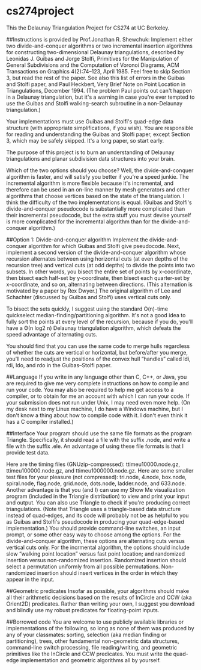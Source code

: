 # cs274project

This the Delaunay Triangulation Project for CS274 at UC Berkeley.

##Instructions is provided by Prof.Jonathan R. Shewchuk:
Implement either two divide-and-conquer algorithms or two incremental insertion algorithms for constructing two-dimensional Delaunay triangulations, described by Leonidas J. Guibas and Jorge Stolfi, Primitives for the Manipulation of General Subdivisions and the Computation of Voronoi Diagrams, ACM Transactions on Graphics 4(2):74–123, April 1985. Feel free to skip Section 3, but read the rest of the paper. See also this list of errors in the Guibas and Stolfi paper, and Paul Heckbert, Very Brief Note on Point Location in Triangulations, December 1994. (The problem Paul points out can't happen in a Delaunay triangulation, but it's a warning in case you're ever tempted to use the Guibas and Stolfi walking-search subroutine in a non-Delaunay triangulation.)

Your implementations must use Guibas and Stolfi's quad-edge data structure (with appropriate simplifications, if you wish). You are responsible for reading and understanding the Guibas and Stolfi paper, except Section 3, which may be safely skipped. It's a long paper, so start early.

The purpose of this project is to burn an understanding of Delaunay triangulations and planar subdivision data structures into your brain.

Which of the two options should you choose? Well, the divide-and-conquer algorithm is faster, and will satisfy you better if you're a speed junkie. The incremental algorithm is more flexible because it's incremental, and therefore can be used in an on-line manner by mesh generators and other algorithms that choose vertices based on the state of the triangulation. I think the difficulty of the two implementations is equal. (Guibas and Stolfi's divide-and-conquer pseudocode is substantially more complicated than their incremental pseudocode, but the extra stuff you must devise yourself is more complicated for the incremental algorithm than for the divide-and-conquer algorithm.)

##Option 1: Divide-and-conquer algorithm
Implement the divide-and-conquer algorithm for which Guibas and Stolfi give pseudocode.
Next, implement a second version of the divide-and-conquer algorithm whose recursion alternates between using horizontal cuts (at even depths of the recursion tree) and vertical cuts (at odd depths) to divide the points into two subsets. In other words, you bisect the entire set of points by x-coordinate, then bisect each half-set by y-coordinate, then bisect each quarter-set by x-coordinate, and so on, alternating between directions. (This alternation is motivated by a paper by Rex Dwyer.) The original algorithm of Lee and Schachter (discussed by Guibas and Stolfi) uses vertical cuts only.

To bisect the sets quickly, I suggest using the standard O(n)-time quickselect median-finding/partitioning algorithm. It's not a good idea to fully sort the points at every level of the recursion, because if you do, you'll have a Θ(n log2 n) Delaunay triangulation algorithm, which defeats the speed advantage of alternating cuts.

You should find that you can use the same code to merge hulls regardless of whether the cuts are vertical or horizontal, but before/after you merge, you'll need to readjust the positions of the convex hull “handles” called ldi, rdi, ldo, and rdo in the Guibas–Stolfi paper.

##Language
If you write in any language other than C, C++, or Java, you are required to give me very complete instructions on how to compile and run your code. You may also be required to help me get access to a compiler, or to obtain for me an account with which I can run your code. If your submission does not run under Unix, I may need even more help. (On my desk next to my Linux machine, I do have a Windows machine, but I don't know a thing about how to compile code with it. I don't even think it has a C compiler installed.)

##Interface
Your program should use the same file formats as the program Triangle. Specifically, it should read a file with the suffix .node, and write a file with the suffix .ele.
An advantage of using these file formats is that I provide test data.

Here are the timing files (GNUzip-compressed): ttimeu10000.node.gz, ttimeu100000.node.gz, and ttimeu1000000.node.gz.
Here are some smaller test files for your pleasure (not compressed): tri.node, 4.node, box.node, spiral.node, flag.node, grid.node, dots.node, ladder.node, and 633.node.
Another advantage is that you (and I) can use my Show Me visualization program (included in the Triangle distribution) to view and print your input and output. You can also use Triangle to check if you're producing correct triangulations. (Note that Triangle uses a triangle-based data structure instead of quad-edges, and its code will probably not be as helpful to you as Guibas and Stolfi's pseudocode in producing your quad-edge-based implementation.)
You should provide command-line switches, an input prompt, or some other easy way to choose among the options. For the divide-and-conquer algorithm, these options are alternating cuts versus vertical cuts only. For the incrmental algorithm, the options should include slow “walking point location” versus fast point location; and randomized insertion versus non-randomized insertion. Randomized insertion should select a permutation uniformly from all possible permutations. Non-randomized insertion should insert vertices in the order in which they appear in the input.

##Geometric predicates
Insofar as possible, your algorithms should make all their arithmetic decisions based on the results of InCircle and CCW (aka Orient2D) predicates. Rather than writing your own, I suggest you download and blindly use my robust predicates for floating-point inputs.


##Borrowed code
You are welcome to use publicly available libraries or implementations of the following, so long as none of them was produced by any of your classmates: sorting, selection (aka median finding or partitioning), trees, other fundamental non-geometric data structures, command-line switch processing, file reading/writing, and geometric primitives like the InCircle and CCW predicates. You must write the quad-edge implementation and geometric algorithms all by yourself.

